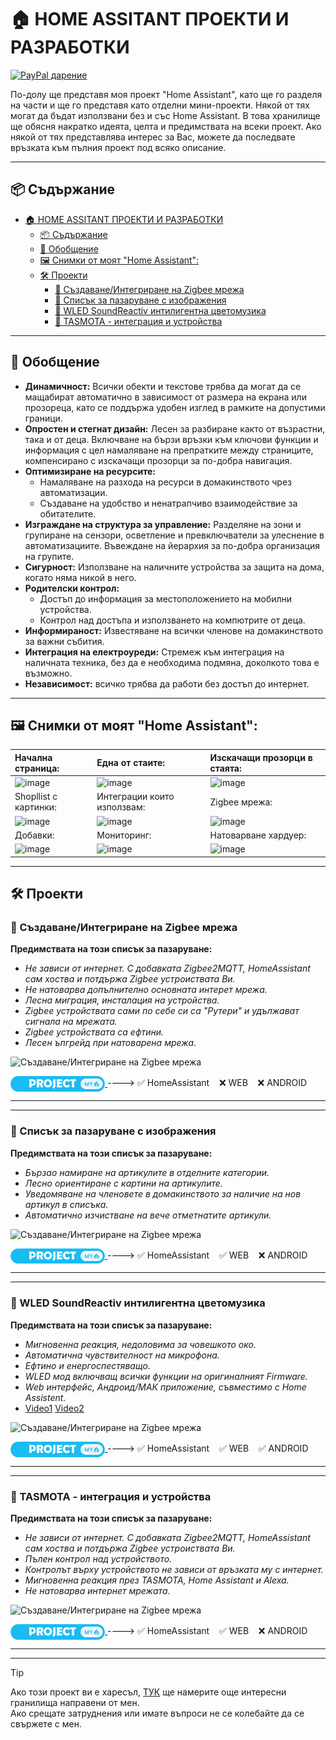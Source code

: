 # 🏠 HOME ASSITANT ПРОЕКТИ И РАЗРАБОТКИ
[![PayPal дарение](https://img.shields.io/badge/PayPal-Дари-синьо?logo=paypal)](https://www.paypal.com/donate/?hosted_button_id=AAWFZVF2XCP5A)

По-долу ще представя моя проект "Home Assistant", като ще го разделя на части и ще го представя като отделни мини-проекти. Някой от тях могат да бъдат използвани без и със Home Assistant.
В това хранилище ще обясня накратко идеята, целта и предимствата на всеки проект. Ако някой от тях представлява интерес за Вас, можете да последвате връзката към пълния проект под всяко описание.

---

## 📦 Съдържание

- [🏠 HOME ASSITANT ПРОЕКТИ И РАЗРАБОТКИ](#-home-assitant-проекти-и-разработки)
  - [📦 Съдържание](#-съдържание)
  - [💬 Обобщение](#-обобщение)
  - [🖼️ Снимки от моят "Home Assistant":](#️-снимки-от-моят-home-assistant)
  - [🛠️ Проекти](#️-проекти)
    - [🧬 Създаване/Интегриране на Zigbee мрежа](#-създаванеинтегриране-на-zigbee-мрежа)
    - [🧬 Списък за пазаруване с изображения](#-списък-за-пазаруване-с-изображения)
    - [🧬 WLED SoundReactiv интилигентна цветомузика](#-wled-soundreactiv-интилигентна-цветомузика)
    - [🧬 TASMOTA - интеграция и устройства](#-tasmota---интеграция-и-устройства)


---

## 💬 Обобщение



- **Динамичност:** Всички обекти и текстове трябва да могат да се мащабират автоматично в зависимост от размера на екрана или прозореца, като се поддържа удобен изглед в рамките на допустими граници.
- **Опростен и стегнат дизайн:** Лесен за разбиране както от възрастни, така и от деца. Включване на бързи връзки към ключови функции и информация с цел намаляване на препратките между страниците, компенсирано с изскачащи прозорци за по-добра навигация.
- **Оптимизиране на ресурсите:**
    - Намаляване на разхода на ресурси в домакинството чрез автоматизации.
    - Създаване на удобство и ненатрапчиво взаимодействие за обитателите.
- **Изграждане на структура за управление:** Разделяне на зони и групиране на сензори, осветление и превключватели за улеснение в автоматизациите. Въвеждане на йерархия за по-добра организация на групите.
- **Сигурност:** Използване на наличните устройства за защита на дома, когато няма никой в него.
- **Родителски контрол:**
  - Достъп до информация за местоположението на мобилни устройства.
  - Контрол над достъпа и използването на компютрите от деца.
- **Информираност:** Известяване на всички членове на домакинството за важни събития.
- **Интеграция на електроуреди:** Стремеж към интеграция на наличната техника, без да е необходима подмяна, доколкото това е възможно.
- **Независимост:** всичко трябва да работи без достъп до интернет.

---

## 🖼️ Снимки от моят "Home Assistant":
| Начална страница:    | Една от стаите:      | Изскачащи прозорци в стаята: |
|:--------------------|:--------------------|:--------------------|
| ![image](https://github.com/user-attachments/assets/c0aa838d-1254-4fec-b54f-724e8a331a81) | ![image](https://github.com/user-attachments/assets/18d63240-3ce3-438b-826e-0aa0712fdc33) | ![image](https://github.com/user-attachments/assets/7376a137-b84c-48b1-b314-85a92bc1495d) |
| Shopllist с картинки: | Интеграции които използвам: | Zigbee мрежа: |
| ![image](https://github.com/user-attachments/assets/4841bfc5-3007-44a6-8944-828c92286d8d) | ![image](https://github.com/user-attachments/assets/85e188d6-8d55-46ad-871b-fb6422578cfa) | ![image](https://github.com/user-attachments/assets/fe2ebfec-5623-446c-8a3c-8a5f1feacf0a) |
| Добавки: | Мониторинг: | Натоварване хардуер: |
| ![image](https://github.com/user-attachments/assets/cb5b7ebb-7234-4821-9867-abe2de667ae3) | ![image](https://github.com/user-attachments/assets/39dbc905-90aa-4b76-8358-399418b98a6e) | ![image](https://github.com/user-attachments/assets/a2139e51-4ebe-4e87-bc3b-c17f58c0a6a9) |

---

## 🛠️ Проекти


### 🧬 Създаване/Интегриране на Zigbee мрежа
**Предимствата на този списък за пазаруване:**
- *Не зависи от интернет. С добавката Zigbee2MQTT, HomeAssistant сам хоства и потдържа Zigbee устроиствата Ви.*
- *Не натоварва допълнително основната интерет мрежа.*
- *Лесна миграция, инсталация на устройства.*
- *Zigbee устройствата сами по себе си са "Рутери" и удължават сигнала на мрежата.*
- *Zigbee устройствата са ефтини.*
- *Лесен ъпгрейд при натоварена мрежа.*

![Създаване/Интегриране на Zigbee мрежа](/Statik/GIF/Zigbee_Network.gif)

<a href="https://github.com/Bacard1/HASS-ZigbeeNetwork.git">
    <img align="center" src="https://raw.githubusercontent.com/Bacard1/icon-set-project/refs/heads/main/button/HASS_projekt_button.png" alt="Към проекта" width="30%" height="15%">
</a>
----> ✅ HomeAssistant    ❌ WEB    ❌ ANDROID

---
---
### 🧬 Списък за пазаруване с изображения
**Предимствата на този списък за пазаруване:**
- *Бързао намиране на артикулите в отделните категории.*
- *Лесно ориентиране с картини на артикулите.*
- *Уведомяване на членовете в домакинството за наличие на нов артикул в списъка.*
- *Автоматично изчистване на вече отметнатите артикули.*

![Създаване/Интегриране на Zigbee мрежа](/Statik/GIF/Projekt_shoplist.gif)

<a href="https://github.com/Bacard1/HASS-ZigbeeNetwork.git">
    <img align="center" src="https://raw.githubusercontent.com/Bacard1/icon-set-project/refs/heads/main/button/HASS_projekt_button.png" alt="Към проекта" width="30%" height="15%">
</a>
----> ✅ HomeAssistant    ✅ WEB    ❌ ANDROID

---
---

### 🧬 WLED SoundReactiv интилигентна цветомузика
**Предимствата на този списък за пазаруване:**
- *Мигновенна реакция, недоловима за човешкото око.*
- *Автоматична чувствителност на микрофона.*
- *Ефтино и енергоспестяващо.*
- *WLED мод включващ всички функции на оригиналният Firmware.*
- *Web интерфейс, Андроид/МАК приложение, съвместимо с Home Assistent.*
- [Video1](https://youtu.be/L4S17ooFPhY)  [Video2](https://youtu.be/V5HgxFt4hFg)

![Създаване/Интегриране на Zigbee мрежа](/Statik/GIF/WLED%20SaundReactive.gif)

<a href="https://github.com/Bacard1/WLED-SoundReactive.git">
    <img align="center" src="https://raw.githubusercontent.com/Bacard1/icon-set-project/refs/heads/main/button/HASS_projekt_button.png" alt="Към проекта" width="30%" height="15%">
</a>
----> ✅ HomeAssistant    ✅ WEB    ✅ ANDROID

---
---

### 🧬 TASMOTA - интеграция и устройства
**Предимствата на този списък за пазаруване:**
- *Не зависи от интернет. С добавката Zigbee2MQTT, HomeAssistant сам хоства и потдържа Zigbee устроиствата Ви.*
- *Пълен контрол над устройството.*
- *Контролът върху устройството не зависи от връзката му с интернет.*
- *Мигновенна реакция през TASMOTA, Home Assistant и Alexa.*
- *Не натоварва интернет мрежата.*

![Създаване/Интегриране на Zigbee мрежа](/Statik/GIF/Zigbee_Network.gif)

<a href="https://github.com/Bacard1/TASMOTA-switch.git">
    <img align="center" src="https://raw.githubusercontent.com/Bacard1/icon-set-project/refs/heads/main/button/HASS_projekt_button.png" alt="Към проекта" width="30%" height="15%">
</a>
----> ✅ HomeAssistant    ✅ WEB    ❌ ANDROID

---
---
> [!TIP]
> Ако този проект ви е харесъл, [ТУК](https://github.com/Bacard1?tab=repositories) ще намерите още интересни гранилища направени от мен.<br>
> Ако срещате затруднения или имате въпроси не се колебайте да се свържете с мен.